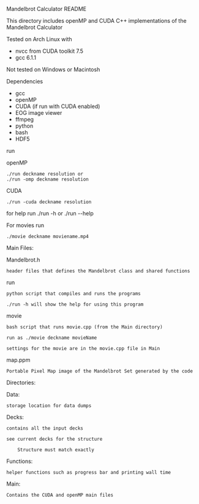 Mandelbrot Calculator README

This directory includes openMP and CUDA C++ implementations of the Mandelbrot Calculator

Tested on Arch Linux with
* nvcc from CUDA toolkit 7.5
* gcc 6.1.1

Not tested on Windows or Macintosh 
	
Dependencies 
* gcc
* openMP
* CUDA (if run with CUDA enabled)
* EOG image viewer
* ffmpeg 
* python
* bash
* HDF5

run 
	
openMP

	./run deckname resolution or 
	./run -omp deckname resolution
	
CUDA

	./run -cuda deckname resolution 
	
for help run ./run -h or ./run --help 

For movies run

	./movie deckname moviename.mp4 

Main Files:

Mandelbrot.h 

	header files that defines the Mandelbrot class and shared functions 
	
run 

	python script that compiles and runs the programs
	
	./run -h will show the help for using this program 
	
movie
	
	bash script that runs movie.cpp (from the Main directory)
	
	run as ./movie deckname movieName 
	
	settings for the movie are in the movie.cpp file in Main 

map.ppm
	
	Portable Pixel Map image of the Mandelbrot Set generated by the code 

Directories:

Data:

	storage location for data dumps
	
Decks:
	
	contains all the input decks
	
	see current decks for the structure
	
		Structure must match exactly 
		
Functions:

	helper functions such as progress bar and printing wall time 

Main:
	
	Contains the CUDA and openMP main files 
	
	
